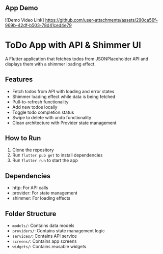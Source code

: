 
## App Demo
![Demo Video Link]
https://github.com/user-attachments/assets/290ca56f-969b-42df-b503-78d41ced4e79

# ToDo App with API & Shimmer UI

A Flutter application that fetches todos from JSONPlaceholder API and displays them with a shimmer loading effect.

## Features

- Fetch todos from API with loading and error states
- Shimmer loading effect while data is being fetched
- Pull-to-refresh functionality
- Add new todos locally
- Toggle todo completion status
- Swipe to delete with undo functionality
- Clean architecture with Provider state management

## How to Run

1. Clone the repository
2. Run `flutter pub get` to install dependencies
3. Run `flutter run` to start the app

## Dependencies

- http: For API calls
- provider: For state management
- shimmer: For loading effects

## Folder Structure

- `models/`: Contains data models
- `providers/`: Contains state management logic
- `services/`: Contains API service
- `screens/`: Contains app screens
- `widgets/`: Contains reusable widgets
